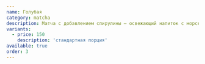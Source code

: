 ```yaml
---
name: Голубая
category: matcha
description: Матча с добавлением спирулины — освежающий напиток с морскими нотками.
variants:
  - price: 150
    description: 'стандартная порция'
available: true
order: 3
---
```

